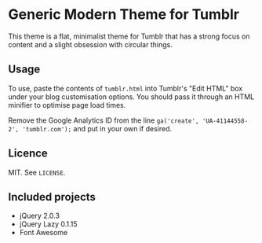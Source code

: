 # Generic Modern Theme for Tumblr

This theme is a flat, minimalist theme for Tumblr that has a strong focus on content and a slight obsession with circular things.

## Usage

To use, paste the contents of `tumblr.html` into Tumblr's "Edit HTML" box under your blog customisation options. You should pass it through an HTML minifier to optimise page load times.

Remove the Google Analytics ID from the line `ga('create', 'UA-41144558-2', 'tumblr.com');` and put in your own if desired.

## Licence

MIT. See `LICENSE`.

## Included projects

* jQuery 2.0.3
* jQuery Lazy 0.1.15
* Font Awesome